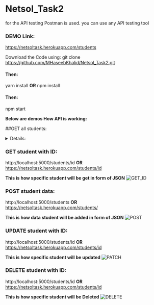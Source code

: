 # Netsol_Task2

for the API testing Postman is used.
you can use any API testing tool

 ### DEMO Link:
https://netsoltask.herokuapp.com/students


Download the Code using:
git clone https://github.com/MHaseebKhalid/Netsol_Task2.git


#### Then:
yarn install
**OR**
npm install

#### Then:
npm start


**Below are demos How API is working:**

##GET all students:
<details>
<summary>Details:</summary>
 <p>
http://localhost:5000/students
**OR**
https://netsoltask.herokuapp.com/students

**This is how data will be get in form of JSON**
![GET](https://user-images.githubusercontent.com/38959887/128004631-2cf23089-23df-46ed-a3b2-ca6c83b691fd.PNG)
 </p>
</details>

### GET student with ID:
http://localhost:5000/students/id
**OR**
https://netsoltask.herokuapp.com/students/id

**This is how specific student will be get in form of JSON**
![GET_ID](https://user-images.githubusercontent.com/38959887/128005501-baa5367b-74af-4875-9f07-44a1bccbafdd.PNG)


### POST student data:
http://localhost:5000/students
**OR**
https://netsoltask.herokuapp.com/students/

**This is how data student will be added in form of JSON**
![POST](https://user-images.githubusercontent.com/38959887/128005689-74c077ad-fa66-43e2-9310-0db2478eeefc.PNG)


### UPDATE student with ID:
http://localhost:5000/students/id
**OR**
https://netsoltask.herokuapp.com/students/id

**This is how specific student will be updated**
![PATCH](https://user-images.githubusercontent.com/38959887/128005786-4bd7e971-68c0-4e04-9051-b3a4da19ede4.PNG)


### DELETE student with ID:
http://localhost:5000/students/id
**OR**
https://netsoltask.herokuapp.com/students/id

**This is how specific student will be Deleted**
![DELETE](https://user-images.githubusercontent.com/38959887/128005849-c6ae6bc3-03b8-4b73-896e-be288ecee73c.PNG)













